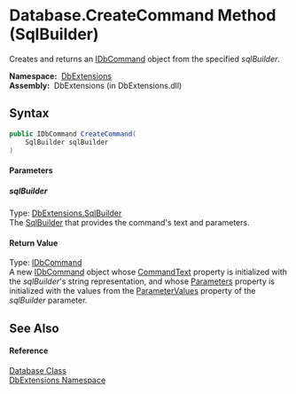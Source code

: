 Database.CreateCommand Method (SqlBuilder)
==========================================
  Creates and returns an [IDbCommand][1] object from the specified *sqlBuilder*.

  **Namespace:**  [DbExtensions][2]  
  **Assembly:**  DbExtensions (in DbExtensions.dll)

Syntax
------

```csharp
public IDbCommand CreateCommand(
	SqlBuilder sqlBuilder
)
```

#### Parameters

##### *sqlBuilder*
Type: [DbExtensions.SqlBuilder][3]  
The [SqlBuilder][3] that provides the command's text and parameters.

#### Return Value
Type: [IDbCommand][1]  
 A new [IDbCommand][1] object whose [CommandText][4] property is initialized with the *sqlBuilder*'s string representation, and whose [Parameters][5] property is initialized with the values from the [ParameterValues][6] property of the *sqlBuilder* parameter. 

See Also
--------

#### Reference
[Database Class][7]  
[DbExtensions Namespace][2]  

[1]: http://msdn.microsoft.com/en-us/library/bt2afddc
[2]: ../README.md
[3]: ../SqlBuilder/README.md
[4]: http://msdn.microsoft.com/en-us/library/1ya4ssfc
[5]: http://msdn.microsoft.com/en-us/library/btt06a5s
[6]: ../SqlBuilder/ParameterValues.md
[7]: README.md